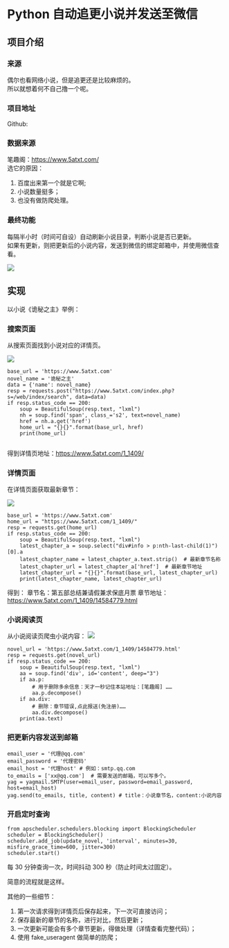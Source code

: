 # Python 自动追更小说并发送至微信

## 项目介绍

### 来源

偶尔也看网络小说，但是追更还是比较麻烦的。  
所以就想着何不自己撸一个呢。  

### 项目地址

Github:

### 数据来源

笔趣阁：https://www.5atxt.com/    
选它的原因：  
1. 百度出来第一个就是它啊; 
2. 小说数量挺多；
3. 也没有做防爬处理。

### 最终功能

每隔半小时（时间可自设）自动刷新小说目录，判断小说是否已更新。  
如果有更新，则把更新后的小说内容，发送到微信的绑定邮箱中，并使用微信查看。


![](https://raw.githubusercontent.com/sfyc23/image/master/vlog/%E6%95%88%E6%9E%9C%E5%9B%BE3.png)


## 实现  

以小说《诡秘之主》举例：

### 搜索页面

从搜索页面找到小说对应的详情页。

![](https://raw.githubusercontent.com/sfyc23/image/master/vlog/%E6%90%9C%E7%B4%A2%E9%A1%B5%E9%9D%A2.png)

```
base_url = 'https://www.5atxt.com'
novel_name = '诡秘之主'
data = {'name': novel_name}
resp = requests.post("https://www.5atxt.com/index.php?s=/web/index/search", data=data)
if resp.status_code == 200:
    soup = BeautifulSoup(resp.text, "lxml")
    nh = soup.find('span', class_='s2', text=novel_name)   
    href = nh.a.get('href')
    home_url = "{}{}".format(base_url, href)
    print(home_url)
    
```

得到详情页地址：https://www.5atxt.com/1_1409/

### 详情页面

在详情页面获取最新章节：

![](https://raw.githubusercontent.com/sfyc23/image/master/vlog/%E8%AF%A6%E6%83%85%E9%A1%B51.png)

```
base_url = 'https://www.5atxt.com'
home_url = "https://www.5atxt.com/1_1409/"
resp = requests.get(home_url)
if resp.status_code == 200:
    soup = BeautifulSoup(resp.text, "lxml")
    latest_chapter_a = soup.select("div#info > p:nth-last-child(1)")[0].a
    latest_chapter_name = latest_chapter_a.text.strip()  # 最新章节名称
    latest_chapter_url = latest_chapter_a['href']  # 最新章节地址
    latest_chapter_url = "{}{}".format(base_url, latest_chapter_url)
    print(latest_chapter_name, latest_chapter_url)
```
得到：
章节名：第五部总结兼请假兼求保底月票 
章节地址：https://www.5atxt.com/1_1409/14584779.html


### 小说阅读页

从小说阅读页爬虫小说内容：
![](https://raw.githubusercontent.com/sfyc23/image/master/vlog/%E5%B0%8F%E8%AF%B4%E9%98%85%E8%AF%BB%E9%A1%B5png.png)
```
novel_url = 'https://www.5atxt.com/1_1409/14584779.html'
resp = requests.get(novel_url)
if resp.status_code == 200:
    soup = BeautifulSoup(resp.text, "lxml")
    aa = soup.find('div', id='content', deep="3")
    if aa.p:
        # 用于删除多余信息：天才一秒记住本站地址：[笔趣阁] ……
        aa.p.decompose()
    if aa.div:
        # 删除：章节错误,点此报送(免注册)……
        aa.div.decompose()
    print(aa.text)
```

### 把更新内容发送到邮箱
```
email_user = '代理@qq.com'
email_password = '代理密码'
email_host = '代理host' # 例如：smtp.qq.com
to_emails = ['xx@qq.com']  # 需要发送的邮箱，可以写多个。
yag = yagmail.SMTP(user=email_user, password=email_password, host=email_host)
yag.send(to_emails, title, content) # title：小说章节名，content:小说内容
```

### 开启定时查询

```
from apscheduler.schedulers.blocking import BlockingScheduler
scheduler = BlockingScheduler()
scheduler.add_job(update_novel, 'interval', minutes=30, misfire_grace_time=600, jitter=300)
scheduler.start()
```
每 30 分钟查询一次，时间抖动 300 秒（防止时间太过固定）。  


简意的流程就是这样。

其他的一些细节：  
1. 第一次请求得到详情页后保存起来，下一次可直接访问；
2. 保存最新的章节的名称，进行对比，然后更新；
3. 一次更新可能会有多个章节更新，得做处理（详情查看完整代码）；
4. 使用 fake_useragent 做简单的防爬；
